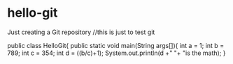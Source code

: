 # hello-git
Just creating a Git repository
//this is just to test git

public class HelloGit{
public static void main(String args[]){
int a = 1;
int b = 789;
int c = 354;
int d = ((b/c)+1);
System.out.println(d +" "+ "is the math);
}
